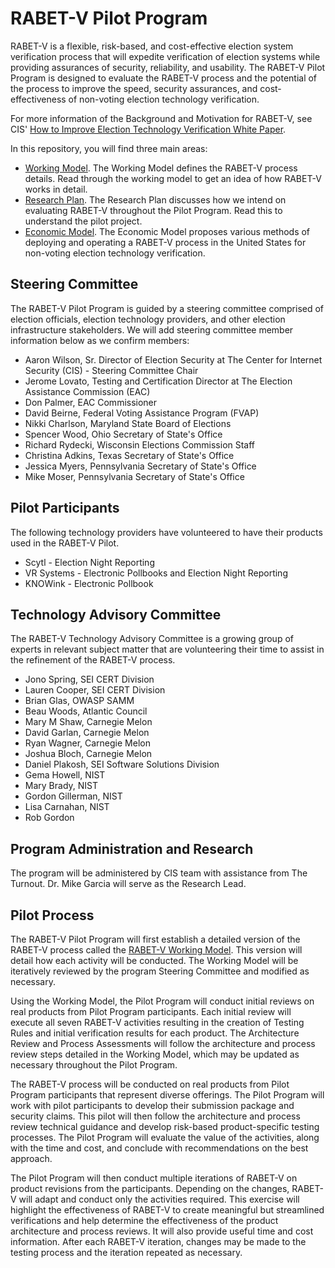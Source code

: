 # RABET-V Pilot Program

RABET-V is a flexible, risk-based, and cost-effective election system verification process that will expedite verification of election systems while providing assurances of security, reliability, and usability. The RABET-V Pilot Program is designed to evaluate the RABET-V process and the potential of the process to improve the speed, security assurances, and cost-effectiveness of non-voting election technology verification. 

For more information of the Background and Motivation for RABET-V, see CIS' [How to Improve Election Technology Verification White Paper](Elections_Tech-Ver-White_Paper-2020-0121.pdf). 

In this repository, you will find three main areas:

* [Working Model](WorkingModel/). The Working Model defines the RABET-V process details. Read through the working model to get an idea of how RABET-V works in detail.  
* [Research Plan](ResearchPlan/). The Research Plan discusses how we intend on evaluating RABET-V throughout the Pilot Program. Read this to understand the pilot project.
* [Economic Model](EconomicModel/). The Economic Model proposes various methods of deploying and operating a RABET-V process in the United States for non-voting election technology verification.

## Steering Committee
The RABET-V Pilot Program is guided by a steering committee comprised of election officials, election technology providers, and other election infrastructure stakeholders.
We will add steering committee member information below as we confirm members:
* Aaron Wilson, Sr. Director of Election Security at The Center for Internet Security (CIS) - Steering Committee Chair
* Jerome Lovato, Testing and Certification Director at The Election Assistance Commission (EAC) 
* Don Palmer, EAC Commissioner
* David Beirne, Federal Voting Assistance Program (FVAP)
* Nikki Charlson, Maryland State Board of Elections
* Spencer Wood, Ohio Secretary of State's Office
* Richard Rydecki, Wisconsin Elections Commission Staff
* Christina Adkins, Texas Secretary of State's Office
* Jessica Myers, Pennsylvania Secretary of State's Office
* Mike Moser, Pennsylvania Secretary of State's Office

## Pilot Participants

The following technology providers have volunteered to have their products used in the RABET-V Pilot. 
* Scytl - Election Night Reporting
* VR Systems - Electronic Pollbooks and Election Night Reporting
* KNOWink - Electronic Pollbook

## Technology Advisory Committee

The RABET-V Technology Advisory Committee is a growing group of experts in relevant subject matter that are volunteering their time to assist in the refinement of the RABET-V process. 
* Jono Spring, SEI CERT Division
* Lauren Cooper, SEI CERT Division
* Brian Glas, OWASP SAMM
* Beau Woods, Atlantic Council
*	Mary M Shaw, Carnegie Melon
* David Garlan, Carnegie Melon
* Ryan Wagner, Carnegie Melon 
* Joshua Bloch, Carnegie Melon
* Daniel Plakosh, SEI Software Solutions Division
* Gema Howell, NIST
* Mary Brady, NIST
* Gordon Gillerman, NIST
* Lisa Carnahan, NIST
* Rob Gordon

## Program Administration and Research
The program will be administered by CIS team with assistance from The Turnout. Dr. Mike Garcia will serve as the Research Lead.

## Pilot Process

The RABET-V Pilot Program will first establish a detailed version of the RABET-V process called the [RABET-V Working Model](WorkingModel). This version will detail how each activity will be conducted. The Working Model will be iteratively reviewed by the program Steering Committee and modified as necessary.

Using the Working Model, the Pilot Program will conduct initial reviews on real products from Pilot Program participants. Each initial review will execute all seven RABET-V activities resulting in the creation of Testing Rules and initial verification results for each product. The Architecture Review and Process Assessments will follow the architecture and process review steps detailed in the Working Model, which may be updated as necessary throughout the Pilot Program.

The RABET-V process will be conducted on real products from Pilot Program participants that represent diverse offerings. The Pilot Program will work with pilot participants to develop their submission package and security claims. This pilot will then follow the architecture and process review technical guidance and develop risk-based product-specific testing processes. The Pilot Program will evaluate the value of the activities, along with the time and cost, and conclude with recommendations on the best approach. 

The Pilot Program will then conduct multiple iterations of RABET-V on product revisions from the participants. Depending on the changes, RABET-V will adapt and conduct only the activities required. This exercise will highlight the effectiveness of RABET-V to create meaningful but streamlined verifications and help determine the effectiveness of the product architecture and process reviews. It will also provide useful time and cost information. After each RABET-V iteration, changes may be made to the testing process and the iteration repeated as necessary.
